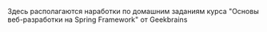 Здесь располагаются наработки по домашним заданиям 
курса "Основы веб-разработки на Spring Framework" от Geekbrains
